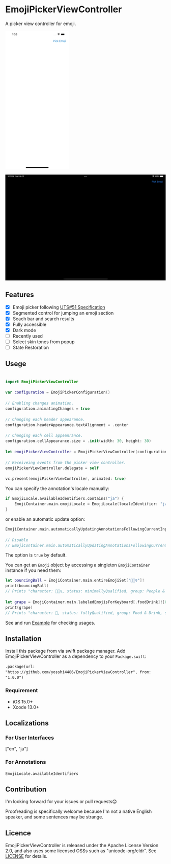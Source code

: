 # EmojiPickerViewController

A picker view controller for emoji.

![iPhone Example](./samplegif_iphone.gif)

![iPad Example](./samplegif_ipad.gif)

## Features

-   [x] Emoji picker following [UTS#51 Specification](https://unicode.org/reports/tr51/)
-   [x] Segmented control for jumping an emoji section
-   [x] Seach bar and search results
-   [x] Fully accessible
-   [x] Dark mode
-   [ ] Recently used
-   [ ] Select skin tones from popup
-   [ ] State Restoration

## Usege

```swift

import EmojiPickerViewController

var configuration = EmojiPickerConfiguration()

// Enabling changes animation.
configuration.animatingChanges = true

// Changing each header appearance.
configuration.headerAppearance.textAlignment = .center

// Changing each cell appeanrance.
configuration.cellAppearance.size = .init(width: 30, height: 30)

let emojiPickerViewController = EmojiPickerViewController(configuration: configuration)

// Receiveing events from the picker view controller.
emojiPickerViewController.delegate = self

vc.present(emojiPickerViewController, animated: true)

```

You can specify the annotation's locale manually:

```swift
if EmojiLocale.availableIdentifiers.contains("ja") {
    EmojiContainer.main.emojiLocale = EmojiLocale(localeIdentifier: "ja")!
}
```

or enable an automatic update option:

```swift
EmojiContainer.main.automaticallyUpdatingAnnotationsFollowingCurrentInputModeChange = true

// Disable
// EmojiContainer.main.automaticallyUpdatingAnnotationsFollowingCurrentInputModeChange = false
```

The option is `true` by default.

You can get an `Emoji` object by accessing a singleton `EmojiContainer` instance if you need them:

```swift
let bouncingBall = EmojiContainer.main.entireEmojiSet["⛹🏿‍♀"]!
print(bouncingBall)
// Prints "character: ⛹🏿‍♀, status: minimallyQualified, group: People & Body, subgroup: person-sport, cldrOrder: 2360, annotation: ball | dark skin tone | woman | woman bouncing ball, textToSpeach: woman bouncing ball: dark skin tone"

let grape = EmojiContainer.main.labeledEmojisForKeyboard[.foodDrink]![0]
print(grape)
// Prints "character: 🍇, status: fullyQualified, group: Food & Drink, subgroup: food-fruit, cldrOrder: 3323, annotation: fruit | grape | grapes, textToSpeach: grapes"
```

See and run [Example](./Example/) for checking usages.

## Installation

Install this package from via swift package manager. Add EmojiPickerViewController as a dependency to your `Package.swift`:

`.package(url: "https://github.com/yosshi4486/EmojiPickerViewController", from: "1.0.0")`

### Requirement

-   iOS 15.0+
-   Xcode 13.0+

## Localizations

### For User Interfaces

["en", "ja"]

### For Annotations

`EmojiLocale.availableIdentifiers`

## Contribution

I'm looking forward for your issues or pull requests😊

Proofreading is specifically welcome because I'm not a native English speaker, and some sentences may be strange.

## Licence

EmojiPickerViewController is released under the Apache License Version 2.0, and also uses some licensed OSSs such as "unicode-org/cldr". See [LICENSE](./LICENSE) for details.
